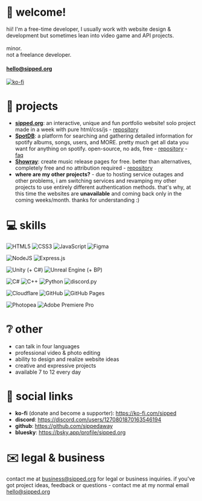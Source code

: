 # 👋 welcome!
hii! I'm a free-time developer, I usually work with website design & development but sometimes lean into video game and API projects.<br><br>minor.<br>not a freelance developer.
#### hello@sipped.org
[![ko-fi](https://ko-fi.com/img/githubbutton_sm.svg)](https://ko-fi.com/K3K31AMKAQ)

# 📂 projects
- **[sipped.org](https://sipped.org)**: an interactive, unique and fun portfolio website! solo project made in a week with pure html/css/js - [repository](https://github.com/sippedaway/sipped.org)
- **[SpotDB](https://db.sipped.org)**: a platform for searching and gathering detailed information for spotify albums, songs, users, and MORE. pretty much get all data you want for anything on spotify. open-source, no ads, free - [repository](https://github.com/sippedaway/SpotDB) - [faq](https://db.sipped.org/faq)
- **[Showray](https://showray.sipped.org)**: create music release pages for free. better than alternatives, completely free and no attribution required - [repository](https://https://github.com/sippedaway/Showray)
- **where are my other projects?** - due to hosting service outages and other problems, i am switching services and revamping my other projects to use entirely different authentication methods. that's why, at this time the websites are **unavailable** and coming back only in the coming weeks/month. thanks for understanding :)


# 💻 skills
  
![HTML5](https://img.shields.io/badge/html5-%23E34F26.svg?style=for-the-badge&logo=html5&logoColor=white) ![CSS3](https://img.shields.io/badge/css3-%231572B6.svg?style=for-the-badge&logo=css3&logoColor=white) ![JavaScript](https://img.shields.io/badge/javascript-%23323330.svg?style=for-the-badge&logo=javascript&logoColor=%23F7DF1E) ![Figma](https://img.shields.io/badge/figma-%23F24E1E.svg?style=for-the-badge&logo=figma&logoColor=white)
  
![NodeJS](https://img.shields.io/badge/Node.js-6DA55F?style=for-the-badge&logo=node.js&logoColor=white)
![Express.js](https://img.shields.io/badge/Express.js-%23404d59.svg?style=for-the-badge&logo=express&logoColor=%2361DAFB)
  
![Unity (+ C#)](https://img.shields.io/badge/unity-%23000000.svg?style=for-the-badge&logo=unity&logoColor=white) ![Unreal Engine (+ BP)](https://img.shields.io/badge/unrealengine-%23313131.svg?style=for-the-badge&logo=unrealengine&logoColor=white)
  
![C#](https://img.shields.io/badge/c%23-%23239120.svg?style=for-the-badge&logo=csharp&logoColor=white) ![C++](https://img.shields.io/badge/c++-%2300599C.svg?style=for-the-badge&logo=c%2B%2B&logoColor=white) ![Python](https://img.shields.io/badge/python-3670A0?style=for-the-badge&logo=python&logoColor=ffdd54) ![discord.py](https://img.shields.io/badge/discord.py-3670A0?style=for-the-badge&logo=python&logoColor=ffdd54)
  
![Cloudflare](https://img.shields.io/badge/Cloudflare-F38020?style=for-the-badge&logo=Cloudflare&logoColor=white) ![GitHub](https://img.shields.io/badge/github-%23121011.svg?style=for-the-badge&logo=github&logoColor=white) ![GitHub Pages](https://img.shields.io/badge/GitHub%20Pages-121013?style=for-the-badge&logo=github&logoColor=white)

![Photopea](https://img.shields.io/badge/Photopea-%2331A8FF.svg?style=for-the-badge&logo=adobe%20photoshop&logoColor=white) ![Adobe Premiere Pro](https://img.shields.io/badge/Adobe%20Premiere%20Pro-9999FF?style=for-the-badge&logo=Adobe%20Premiere%20Pro&logoColor=white) 

# ❔ other
- can talk in four languages
- professional video & photo editing
- ability to design and realize website ideas
- creative and expressive projects
- available 7 to 12 every day

# 💬 social links
- **ko-fi** (donate and become a supporter): https://ko-fi.com/sipped
- **discord**: https://discord.com/users/1270801870163546194
- **github**: https://github.com/sippedaway
- **bluesky**: https://bsky.app/profile/sipped.org

# ✉️ legal & business
contact me at business@sipped.org for legal or business inquiries. if you've got project ideas, feedback or questions - contact me at my normal email hello@sipped.org
